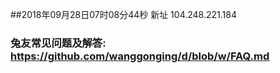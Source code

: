 ##2018年09月28日07时08分44秒 新址 104.248.221.184
### 兔友常见问题及解答: https://github.com/wanggonging/d/blob/w/FAQ.md
